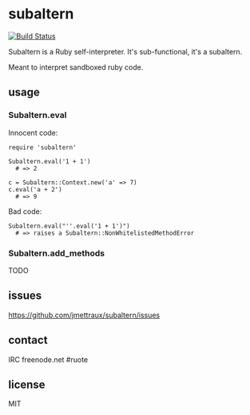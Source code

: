 
# subaltern

[![Build Status](https://secure.travis-ci.org/jmettraux/subaltern.png)](http://travis-ci.org/jmettraux/subaltern)

Subaltern is a Ruby self-interpreter. It's sub-functional, it's a subaltern.

Meant to interpret sandboxed ruby code.


## usage

### Subaltern.eval

Innocent code:

    require 'subaltern'

    Subaltern.eval('1 + 1')
      # => 2

    c = Subaltern::Context.new('a' => 7)
    c.eval('a + 2')
      # => 9

Bad code:

    Subaltern.eval("''.eval('1 + 1')")
      # => raises a Subaltern::NonWhitelistedMethodError

### Subaltern.add_methods

TODO


## issues

https://github.com/jmettraux/subaltern/issues


## contact

IRC freenode.net #ruote


## license

MIT

